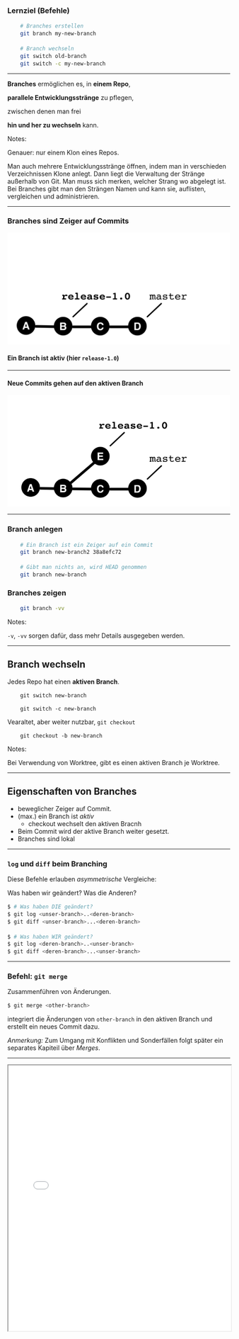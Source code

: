 ### Lernziel (Befehle)

```bash
    # Branches erstellen
    git branch my-new-branch

    # Branch wechseln
    git switch old-branch
    git switch -c my-new-branch

```

---


**Branches** ermöglichen es, in **einem Repo**,

**parallele Entwicklungsstränge** zu pflegen,

zwischen denen man frei

**hin und her zu wechseln** kann.

Notes:

Genauer: nur einem Klon eines Repos.

Man auch mehrere Entwicklungsstränge öffnen,
indem man in verschieden Verzeichnissen Klone anlegt.
Dann liegt die Verwaltung der Stränge
außerhalb von Git.
Man muss sich merken, welcher Strang wo abgelegt ist.
Bei Branches gibt man den Strängen Namen und kann sie,
auflisten, vergleichen und administrieren.


---

### Branches sind Zeiger auf Commits

![Branch vor dem Commit](abb-branches-beispiel-vorher.png)

#### Ein Branch ist aktiv (hier `release-1.0`)

---

#### Neue Commits gehen auf den aktiven Branch

![Branch nach dem Commit](abb-branches-beispiel-nachher.png)


---

### Branch anlegen

```bash
    # Ein Branch ist ein Zeiger auf ein Commit
    git branch new-branch2 38a8efc72

    # Gibt man nichts an, wird HEAD genommen
    git branch new-branch
```

### Branches zeigen

```bash
    git branch -vv
```


Notes:

`-v`, `-vv` sorgen dafür, dass mehr Details ausgegeben werden.


---

## Branch wechseln

Jedes Repo hat einen **aktiven Branch**.

```
    git switch new-branch
```

```
    git switch -c new-branch
```

Vearaltet, aber weiter nutzbar, `git checkout`

```
    git checkout -b new-branch
```


Notes:

Bei Verwendung von Worktree, gibt es einen aktiven Branch je Worktree.

---

## Eigenschaften von Branches

 * beweglicher Zeiger auf Commit.
 * (max.) ein Branch ist *aktiv*
   - checkout wechselt den aktiven Bracnh
 * Beim Commit wird der aktive Branch weiter gesetzt.
 * Branches sind lokal

---

### `log` und `diff` beim Branching

Diese Befehle erlauben *asymmetrische* Vergleiche:

Was haben wir geändert? Was die Anderen?

```bash
$ # Was haben DIE geändert? 
$ git log <unser-branch>..<deren-branch>    
$ git diff <unser-branch>...<deren-branch>    

$ # Was haben WIR geändert? 
$ git log <deren-branch>..<unser-branch>    
$ git diff <deren-branch>...<unser-branch>   
```

---

### Befehl: `git merge`

Zusammenführen von Änderungen.

```bash
$ git merge <other-branch>
```

integriert die Änderungen von `other-branch` in den aktiven Branch und erstellt ein neues Commit dazu.

*Anmerkung:* Zum Umgang mit Konflikten und Sonderfällen folgt später ein separates Kapiteil über *Merges*.

---

<iframe src="markdown-git-uebungen/aufgabe-zusammenarbeit-branching.html" width="100%" height="600px" ></iframe>



